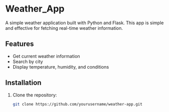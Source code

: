 # Weather_App
A simple weather application built with Python and Flask.
This app is simple and effective for fetching real-time weather information.

## Features
- Get current weather information
- Search by city
- Display temperature, humidity, and conditions

## Installation
1. Clone the repository:
   ```bash
   git clone https://github.com/yourusername/weather-app.git

